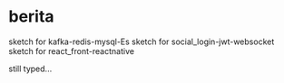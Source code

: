 # berita

sketch for kafka-redis-mysql-Es
sketch for social_login-jwt-websocket
sketch for react_front-reactnative


still typed...
